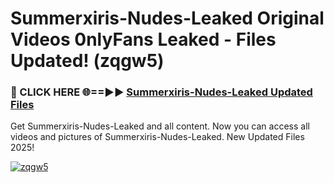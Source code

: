 # Summerxiris-Nudes-Leaked Original Videos 0nlyFans Leaked - Files Updated! (zqgw5)

<h3>🔴 CLICK HERE 🌐==►► <a href="https://tinyurl.com/yc6ubb5a" rel="nofollow">Summerxiris-Nudes-Leaked Updated Files</a></h3>

Get Summerxiris-Nudes-Leaked and all content. Now you can access all videos and pictures of Summerxiris-Nudes-Leaked. New Updated Files 2025!

[![zqgw5](https://i.imgur.com/7eu0CRL.gif)](https://tinyurl.com/yc6ubb5a)
